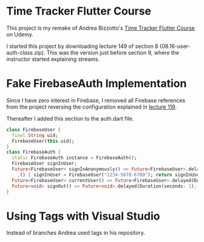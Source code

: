 # Time Tracker Flutter Course

This project is my remake of Andrea Bizzotto's [Time Tracker Flutter Course](https://github.com/bizz84/time_tracker_flutter_course) on Udemy.

I started this project by downloading lecture 149 of section 8 (08.16-user-auth-class.zip).
This was the version just before section 9, where the instructor started explaining streams.

# Fake FirebaseAuth Implementation
Since I have zero interest in Firebase, I removed all Firebase references from the project reversing the configuration explained in [lecture 119](https://www.udemy.com/course/flutter-firebase-build-a-complete-app-for-ios-android/learn/lecture/13910906).

Thereafter I added this section to the auth.dart file.

```dart
class FirebaseUser {
  final String uid;
  FirebaseUser(this.uid);
}
class FirebaseAuth {
  static FirebaseAuth instance = FirebaseAuth();
  FirebaseUser signInUser;
  Future<FirebaseUser> signInAnonymously() => Future<FirebaseUser>.delayed(Duration(seconds: 1)
    ,() { signInUser = FirebaseUser("1234-5678-6789"); return signInUser;});
  Future<FirebaseUser> currentUser() => Future<FirebaseUser>.delayed(Duration(seconds: 1),() => signInUser);
  Future<void> signOut() => Future<void>.delayed(Duration(seconds: 1),(){signInUser = null;});
}
```

# Using Tags with Visual Studio
Instead of branches Andrea used tags in his repository.
